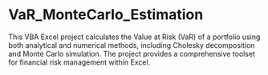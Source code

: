 # VaR_MonteCarlo_Estimation

This VBA Excel project calculates the Value at Risk (VaR) of a portfolio using both analytical and numerical methods, including Cholesky decomposition and Monte Carlo simulation. The project provides a comprehensive toolset for financial risk management within Excel.

